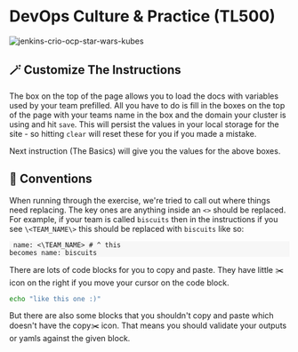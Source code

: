 # DevOps Culture & Practice (TL500)

![jenkins-crio-ocp-star-wars-kubes](./images/jenkins-crio-ocp-star-wars-kubes.png)

## 🪄 Customize The Instructions
The box on the top of the page allows you to load the docs with variables used by your team prefilled. All you have to do is fill in the boxes on the top of the page with your teams name in the box and the domain your cluster is using and hit `save`. This will persist the values in your local storage for the site - so hitting `clear` will reset these for you if you made a mistake.

Next instruction (The Basics) will give you the values for the above boxes.

## 🦆 Conventions
When running through the exercise, we're tried to call out where things need replacing. The key ones are anything inside an `<>` should be replaced. For example, if your team is called `biscuits` then in the instructions if you see `\<TEAM_NAME\>` this should be replaced with `biscuits` like so:
    <div class="highlight" style="background: #f7f7f7">
    <pre><code class="language-bash">
    name: <\TEAM_NAME\>
    # ^ this becomes
    name: biscuits
    </code></pre></div>

There are lots of code blocks for you to copy and paste. They have little ✂️ icon on the right if you move your cursor on the code block. 
```bash
echo "like this one :)"
```
But there are also some blocks that you shouldn't copy and paste which doesn't have the copy✂️ icon. That means you should validate your outputs or yamls against the given block.